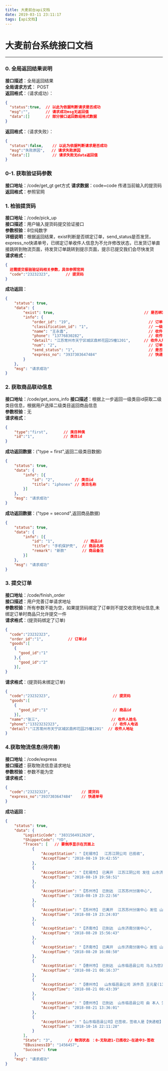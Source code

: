 ```yaml
---
title: 大麦前台api文档
date: 2019-03-11 23:11:17
tags: [api文档]
---
```

#   大麦前台系统接口文档

***
### 0. 全局返回结果说明
**接口描述**：全局返回结果   
**全局请求方式**： POST    
**返回格式**：（请求成功）：
```json
{
  "status":true,  // 以此为依据判断请求是否成功
  "msg":"",       // 请求成功msg无返回值
  "data":[]       // 部分接口返回数组格式数据
}
```
**返回格式**：（请求失败）：
```json
{
  "status":false,    // 以此为依据判断请求是否成功
  "msg":"失败原因",   // 请求失败原因
  "data":[]          // 请求失败无data返回值
}
```
### 0-1. 获取验证码参数
**接口地址**：/code/get_gt get方式
**请求数据**：code=code 传递当前输入的提货码
**返回格式**：参照官网

### 1. 检验提货码
**接口地址**：/code/pick_up    
**接口描述**：用户输入提货码提交验证接口    
**参数校验**：8位纯数字   
**详细说明**：根据返回结果，exist判断是否绑定订单，send_status是否发货，express_no快递单号，已绑定订单收件人信息为不允许修改状态，已发货订单直接跳转到物流页面，待发货订单跳转到提示页面，提示已提交我们会尽快发货     
**请求格式**：
```json
{
  还需提交极验验证码相关参数，具体参照官网
  "code":"23232323",       // 提货码
}

```
**成功返回**：
```json
{
	"status": true,
	"data": {
		"exist": true,                                        // 是否绑定订单
		"info": {
			"order_id": "19",                                   // 订单id
			"classification_id": "1",                           // 一级类目id
			"name": "王永喜",                                    // 收件人姓名
			"phone": "13776830282",                             // 收件人电话
			"detail": "江苏常州市天宁区城区鼎邦花园25幢1201",      // 收件人地址
			"num": "2",                                         // 订单包含商品数量
			"send_status": "1",                                 // 是否发货0未发货1已发货2待发货
			"express_no": "3937303647484"                       // 快递单号
		}
	},
	"msg": "请求成功"
}
```
### 2. 获取商品联动信息
**接口地址**：/code/get_sons_info
**接口描述**：根据上一步返回一级类目id获取二级类目信息，根据用户选择二级类目返回商品信息   
**参数校验**：无    
**请求格式**：
```json
{
    "type":"first",       // 类目种类
    "id":"1",             // 类目id
}
```
**成功返回数据**：("type = first",返回二级类目数据)
```json
{
	"status": true,
	"data": {
		"info": [{
			"id": "2",         // 类目id
			"title": "iphonex" // 类目名称
		}]
	},
	"msg": "请求成功"
}
```
**成功返回数据**：("type = second",返回商品数据)
```json
{
	"status": true,
	"data": {
		"info": [{
			"id": "1",             // 商品id
			"title": "手机保护壳",  // 商品名称
			"remark": "新款"       // 商品备注
		}]
	},
	"msg": "请求成功"
}
```

### 3. 提交订单
**接口地址**：/code/finish_order   
**接口描述**：用户完善订单请求地址   
**参数校验**：所有参数不能为空，如果提货码绑定了订单则不提交收货地址信息,未绑定订单时商品只允许提交一件    
**请求格式**：(提货码绑定了订单)
```json
{
  "code":"23232323",
  "order_id":"1",           // 订单id
  "goods":[
    {
      "good_id":"1"
    },{
      "good_id":"2"
    }],
}
```
**请求格式**：(提货码未绑定订单)
```json
{
  "code":"23232323",                            // 提货码
  "goods":[     
    {   
      "good_id":"1"                             // 商品id
    }],
  "name":"张三",                                // 收件人姓名
  "phone":"13323232323",                        // 收件人电话
  "detail":"江苏常州市天宁区城区鼎邦花园25幢1201"  // 收件人地址
}
```

### 4.获取物流信息(待完善)
**接口地址**：/code/express  
**接口描述**：获取物流信息请求地址   
**参数校验**：参数不能为空    
**请求格式**：
```json
{
  "code":"23232323",              // 提货码
  "express_no":"3937303647484"    // 快递单号
}
```
**成功返回**：
```json
{
    "status": true,
    "data": {
        "LogisticCode": "3831564912620",
        "ShipperCode": "YD",
        "Traces": [   // 要倒序显示在页面上
            {
                "AcceptStation": "【无锡市】  江苏江阴公司 已揽收",
                "AcceptTime": "2018-08-19 19:42:55"
            },
            {
                "AcceptStation": "【无锡市】 已离开  江苏江阴公司 发往 山东济南分拨中心",
                "AcceptTime": "2018-08-19 19:58:51"
            },
            {
                "AcceptStation": "【苏州市】 已到达  江苏苏州分拨中心",
                "AcceptTime": "2018-08-19 23:22:56"
            },
            {
                "AcceptStation": "【苏州市】 已离开  江苏苏州分拨中心 发往 山东济南分拨中心",
                "AcceptTime": "2018-08-19 23:24:03"
            },
            {
                "AcceptStation": "【济南市】 已到达  山东济南分拨中心",
                "AcceptTime": "2018-08-20 15:56:43"
            },
            {
                "AcceptStation": "【济南市】 已离开  山东济南分拨中心 发往 山东临邑县公司",
                "AcceptTime": "2018-08-20 16:08:50"
            },
            {
                "AcceptStation": "【德州市】 已到达  山东临邑县公司 马上为您派送",
                "AcceptTime": "2018-08-21 08:16:37"
            },
            {
                "AcceptStation": "【德州市】  山东临邑县公司 派件员 王元星(13791350860)正在为您派送",
                "AcceptTime": "2018-08-21 08:43:39"
            },
            {
                "AcceptStation": "【德州市】 已到达  山东临邑县公司 由 本人 签收",
                "AcceptTime": "2018-08-21 13:36:01"
            },
            {
                "AcceptStation": "【山东临邑县公司】已签收，签收人是【快递柜】",
                "AcceptTime": "2018-10-16 22:11:28"
            }
        ],
        "State": "3",       // 物流状态 ：0-无轨迹1-已揽收2-在途中3-签收
        "EBusinessID": "1456457",
        "Success": true
    },
    "msg": "请求成功"
}
```
